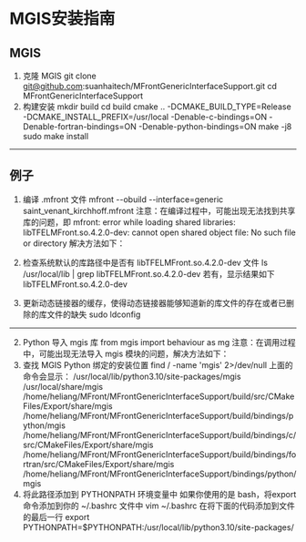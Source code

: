 # MGIS安装指南


MGIS
---
1. 克隆 MGIS
git clone git@github.com:suanhaitech/MFrontGenericInterfaceSupport.git
cd MFrontGenericInterfaceSupport
2. 构建安装
mkdir build
cd build
cmake .. -DCMAKE_BUILD_TYPE=Release -DCMAKE_INSTALL_PREFIX=/usr/local -Denable-c-bindings=ON -Denable-fortran-bindings=ON  -Denable-python-bindings=ON
make -j8
sudo make install
---
例子
---
1. 编译 .mfront 文件
mfront --obuild --interface=generic saint_venant_kirchhoff.mfront
注意：在编译过程中，可能出现无法找到共享库的问题，即
mfront: error while loading shared libraries: libTFELMFront.so.4.2.0-dev: cannot open shared object file: No such file or directory
解决方法如下：
  1. 检查系统默认的库路径中是否有 libTFELMFront.so.4.2.0-dev 文件
ls /usr/local/lib | grep libTFELMFront.so.4.2.0-dev
若有，显示结果如下
libTFELMFront.so.4.2.0-dev

  2. 更新动态链接器的缓存，使得动态链接器能够知道新的库文件的存在或者已删除的库文件的缺失
sudo ldconfig
---
2. Python 导入 mgis 库
from mgis import behaviour as mg
注意：在调用过程中，可能出现无法导入 mgis 模块的问题，解决方法如下：
  1. 查找 MGIS Python 绑定的安装位置
find / -name 'mgis' 2>/dev/null
上面的命令会显示：
/usr/local/lib/python3.10/site-packages/mgis
/usr/local/share/mgis
/home/heliang/MFront/MFrontGenericInterfaceSupport/build/src/CMakeFiles/Export/share/mgis
/home/heliang/MFront/MFrontGenericInterfaceSupport/build/bindings/python/mgis
/home/heliang/MFront/MFrontGenericInterfaceSupport/build/bindings/c/src/CMakeFiles/Export/share/mgis
/home/heliang/MFront/MFrontGenericInterfaceSupport/build/bindings/fortran/src/CMakeFiles/Export/share/mgis
/home/heliang/MFront/MFrontGenericInterfaceSupport/bindings/python/mgis
  2. 将此路径添加到 PYTHONPATH 环境变量中
如果你使用的是 bash，将export 命令添加到你的 ~/.bashrc 文件中
vim ~/.bashrc
在将下面的代码添加到文件的最后一行
export PYTHONPATH=$PYTHONPATH:/usr/local/lib/python3.10/site-packages/
